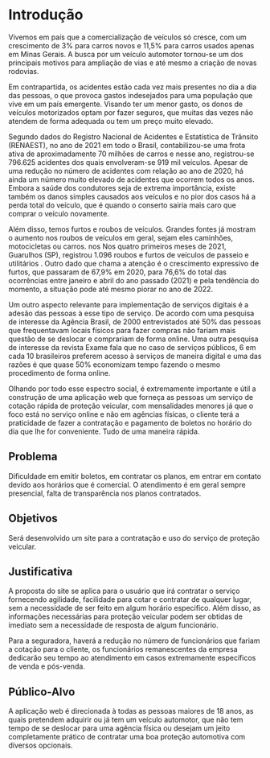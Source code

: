 # Introdução

Vivemos em país que a comercialização de veículos só cresce, com um crescimento de 3% para carros novos e 11,5% para carros usados apenas em Minas Gerais. A busca por um veículo automotor tornou-se um dos principais motivos para ampliação de vias e até mesmo a criação de novas rodovias.

Em contrapartida, os acidentes estão cada vez mais presentes no dia a dia das pessoas, o que provoca gastos indesejados para uma população que vive em um país emergente. Visando ter um menor gasto, os donos de veículos motorizados optam por fazer seguros, que muitas das vezes não atendem de forma adequada ou tem um preço muito elevado.

Segundo dados do Registro Nacional de Acidentes e Estatística de Trânsito (RENAEST), no ano de 2021 em todo o Brasil, contabilizou-se uma frota ativa de aproximadamente 70 milhões de carros e nesse ano, registrou-se 796.625 acidentes dos quais envolveram-se 919 mil veículos. Apesar de uma redução no número de acidentes com relação ao ano de 2020, há ainda um número muito elevado de acidentes que ocorrem todos os anos. Embora a saúde dos condutores seja de extrema importância, existe também os danos simples causados aos veículos e no pior dos casos há a perda total do veículo, que é quando o conserto sairia mais caro que comprar o veículo novamente.

Além disso, temos furtos e roubos de veículos. Grandes fontes já mostram o aumento nos roubos de veículos em geral, sejam eles caminhões, motocicletas ou carros. nos Nos quatro primeiros meses de 2021, Guarulhos (SP), registrou 1.096 roubos e furtos de veículos de passeio e utilitários . Outro dado que chama a atenção é o crescimento expressivo de furtos, que passaram de 67,9% em 2020, para 76,6% do total das ocorrências entre janeiro e abril do ano passado (2021) e pela tendência do momento, a situação pode até mesmo piorar no ano de 2022.

Um outro aspecto relevante para implementação de serviços digitais é a adesão das pessoas à esse tipo de serviço. De acordo com uma pesquisa de interesse da Agência Brasil, de 2000 entrevistados até 50% das pessoas que frequentavam locais físicos para fazer compras não fariam mais questão de se deslocar e comprariam de forma online. Uma outra pesquisa de interesse da revista Exame fala que no caso de serviços públicos, 6 em cada 10 brasileiros preferem acesso à serviços de maneira digital e uma das razões é que quase 50% economizam tempo fazendo o mesmo procedimento de forma online.

Olhando por todo esse espectro social, é extremamente importante e útil a construção de uma aplicação web que forneça as pessoas um serviço de cotação rápida de proteção veicular, com mensalidades menores já que o foco está no serviço online e não em agências físicas, o cliente terá a praticidade de fazer a contratação e pagamento de boletos no horário do dia que lhe for conveniente. Tudo de uma maneira rápida.

## Problema

Dificuldade em emitir boletos, em contratar os planos, em entrar em contato devido aos horários que é comercial. O atendimento é em geral sempre presencial, falta de transparência nos planos contratados.

## Objetivos

Será desenvolvido um site para a contratação e uso do serviço de proteção veicular.

## Justificativa

A proposta do site se aplica para o usuário que irá contratar o serviço fornecendo agilidade, facilidade para cotar e contratar de qualquer lugar, sem a necessidade de ser feito em algum horário especifico. Além disso, as informações necessárias para proteção veicular podem ser obtidas de imediato sem a necessidade de resposta de algum funcionário.

Para a seguradora, haverá a redução no número de funcionários que fariam a cotação para o cliente, os funcionários remanescentes da empresa dedicarão seu tempo ao atendimento em casos extremamente específicos de venda e pós-venda.

## Público-Alvo

A aplicação web é direcionada à todas as pessoas maiores de 18 anos, as quais pretendem adquirir ou já tem um veículo automotor, que não tem tempo de se deslocar para uma agência física ou desejam um jeito completamente prático de contratar uma boa proteção automotiva com diversos opcionais.
